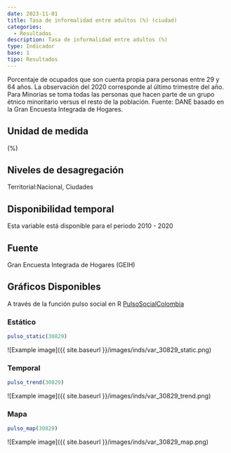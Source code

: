 ```yaml
---
date: 2023-11-01
title: Tasa de informalidad entre adultos (%) (ciudad)
categories:
  - Resultados
description: Tasa de informalidad entre adultos (%)
type: Indicador
base: 1
tipo: Resultados
--- 
```


Porcentaje de ocupados que son cuenta propia para personas entre 29 y  64 años. La observación del 2020 corresponde al último trimestre del año. Para Minorias se toma todas las personas que hacen parte de un grupo étnico minoritario versus el resto de la población.
Fuente: DANE basado en la Gran Encuesta Integrada de Hogares.

## Unidad de medida
(%)

## Niveles de desagregación
Territorial:Nacional, Ciudades

## Disponibilidad temporal
Esta variable está disponible para el periodo 2010 - 2020

## Fuente
Gran Encuesta Integrada de Hogares (GEIH)

## Gráficos Disponibles

A través de la función pulso social en R [PulsoSocialColombia](https://github.com/pulsosocialcolombia/PulsoSocialColombia)

### Estático

``` R
pulso_static(30829)
```

![Example image]({{ site.baseurl }}/images/inds/var_30829_static.png)

### Temporal

``` R
pulso_trend(30829)
```

![Example image]({{ site.baseurl }}/images/inds/var_30829_trend.png)

### Mapa

``` R
pulso_map(30829)
```

![Example image]({{ site.baseurl }}/images/inds/var_30829_map.png)